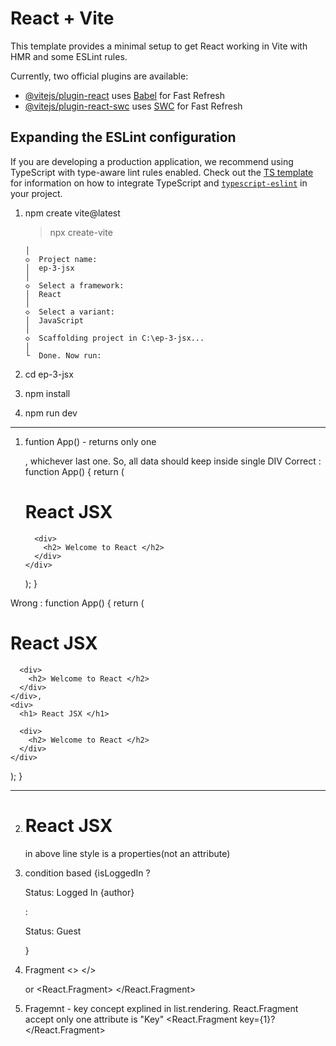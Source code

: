 # React + Vite

This template provides a minimal setup to get React working in Vite with HMR and some ESLint rules.

Currently, two official plugins are available:

- [@vitejs/plugin-react](https://github.com/vitejs/vite-plugin-react/blob/main/packages/plugin-react) uses [Babel](https://babeljs.io/) for Fast Refresh
- [@vitejs/plugin-react-swc](https://github.com/vitejs/vite-plugin-react/blob/main/packages/plugin-react-swc) uses [SWC](https://swc.rs/) for Fast Refresh

## Expanding the ESLint configuration

If you are developing a production application, we recommend using TypeScript with type-aware lint rules enabled. Check out the [TS template](https://github.com/vitejs/vite/tree/main/packages/create-vite/template-react-ts) for information on how to integrate TypeScript and [`typescript-eslint`](https://typescript-eslint.io) in your project.

1.  npm create vite@latest

    > npx
    > create-vite

        │
        ◇  Project name:
        │  ep-3-jsx
        │
        ◇  Select a framework:
        │  React
        │
        ◇  Select a variant:
        │  JavaScript
        │
        ◇  Scaffolding project in C:\ep-3-jsx...
        │
        └  Done. Now run:

2.  cd ep-3-jsx
3.  npm install
4.  npm run dev

---

1.  funtion App() - returns only one <div>, whichever last one. So, all data should keep inside single DIV
    Correct :
    function App() {
    return (
    <div>
    <h1> React JSX </h1>

          <div>
            <h2> Welcome to React </h2>
          </div>
        </div>

    );
    }

Wrong :
function App() {
return (

<div>
<h1> React JSX </h1>

      <div>
        <h2> Welcome to React </h2>
      </div>
    </div>,
    <div>
      <h1> React JSX </h1>

      <div>
        <h2> Welcome to React </h2>
      </div>
    </div>

);
}

---

2. <h1 style={{ color: "white", backgroundColor: "blue" }}> React JSX </h1>
   in above line style is a properties(not an attribute)

3. condition based
   {isLoggedIn ? <p>Status: Logged In {author} </p> : <p>Status: Guest</p>}

4. Fragment
   <>
   </>

   or
   <React.Fragment>
   </React.Fragment>

5. Fragemnt - key concept explined in list.rendering. React.Fragment accept only one attribute is "Key"
   <React.Fragment key={1}?
   </React.Fragment>
